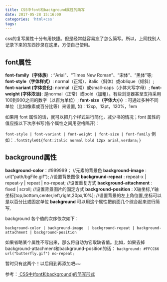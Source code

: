 ```yaml
---
title: CSS中font和background属性的简写
date: 2017-05-28 15:16:00
categories: 'html+css'
tags:
---
```

css的复写属性十分有用快捷。但是经常就容易忘了怎么简写。所以，上网找别人记录下来的东西抄录在这里，方便自己使用。
<!-- more -->
## font属性
**font-family（字体族**）: “Arial”、“Times New Roman”、“宋体”、“黑体”等;
**font-style（字体样式）**: normal（正常）、italic（斜体）或oblique（倾斜）;
**font-variant (字体变化)**: normal（正常）或small-caps（小体大写字母）;
**font-weight (字体浓淡)**: 是normal（正常）或bold（加粗）。有些浏览器甚至支持采用100到900之间的数字（以百为单位）;
**font-size（字体大小）**: 可通过多种不同单位（比如像素或百分比等）来设置, 如：12xp，12pt，120%，1em

如果用 font 属性的话，就可以把几个样式进行简化，减少书的情况；font 属性的值应按以下次序书写(各个属性之间用空格隔开)：

`font-style | font-variant | font-weight | font-size | font-family`
例如：`.fontStyle01{font:italic normal bold 12px arial,verdana;}`

## background属性
**background-color**：#999999； //元素的背景色
**background-image** : url("path/bgFile.gif"); //设置背景图像
**background-repeat** : repeat-x | repeat-y | repeat | no-repeat; //设置重复方式
**background-attachment** : fixed | scroll; //设置背景图片的固定方式
**background-position** : X轴坐标,Y轴坐标[top,bottom,center,left,right,20px,10%];  //设置背景的左上角位置,坐标可以是以百分比或固定单位
**background**  可以用这个属性把前面几个综合起来进行简写,

background 各个值的次序依次如下：

`background-color | background-image  | background-repeat | background-attachment | background-position`

如果省略某个属性不写出来，那么将自动为它取缺省值。比如，如果去掉background-attachment和background-position的话：
`background: #FFCC66 url("butterfly.gif") no-repeat;`

暂时只有这两个！以后用到再添加吧~~

参考：[ CSS中(font和background)的简写形式](http://blog.csdn.net/shenzhennba/article/details/7356095)
